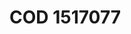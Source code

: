 <a name="material" />

# COD 1517077
<script type="application/ld+json">
  {
    "@context": "https://schema.org/",
    "@type": "ChemicalSubstance",
    "http://purl.org/dc/terms/conformsTo":
      {
        "@type": "CreativeWork",
        "@id": "https://bioschemas.org/profiles/ChemicalSubstance/0.4-RELEASE/"
      },
    "@id": "https://egonw.github.io/nanowiki/nanowiki400.html#material",
    "name": "COD 1517077",
    "sameAs": "http://127.0.0.1/mediawiki/index.php/Special:URIResolver/COD_1517077"
  }
</script>

